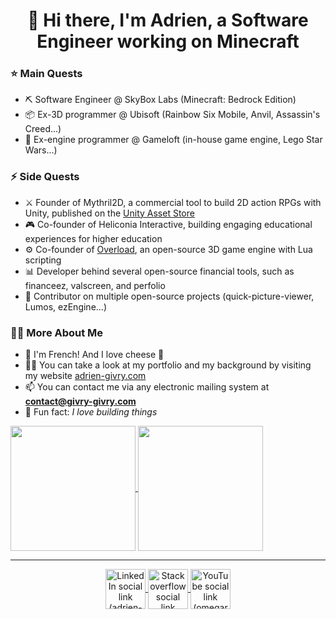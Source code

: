 <h1 align="center">👋 Hi there, I'm Adrien, a Software Engineer working on Minecraft</h1>

<h3>⭐ Main Quests</h3>

- ⛏ Software Engineer @ SkyBox Labs (Minecraft: Bedrock Edition)
- 📦 Ex-3D programmer @ Ubisoft (Rainbow Six Mobile, Anvil, Assassin's Creed...)
- 📱 Ex-engine programmer @ Gameloft (in-house game engine, Lego Star Wars...)

<h3>⚡ Side Quests</h3>

- ⚔ Founder of Mythril2D, a commercial tool to build 2D action RPGs with Unity, published on the [Unity Asset Store](https://assetstore.unity.com/packages/templates/systems/action-rpg-engine-mythril2d-249375?aid=1100l3L8uv)
- 🎮 Co-founder of Heliconia Interactive, building engaging educational experiences for higher education
- ⚙ Co-founder of [Overload](https://github.com/Overload-Technology/Overload), an open-source 3D game engine with Lua scripting
- 📊 Developer behind several open-source financial tools, such as financeez, valscreen, and perfolio
- 📖 Contributor on multiple open-source projects (quick-picture-viewer, Lumos, ezEngine...)

<h3>🙋‍♂️ More About Me</h3>

- 🥖 I'm French! And I love cheese 🧀
- 👨‍💻 You can take a look at my portfolio and my background by visiting my website [adrien-givry.com](http://adrien-givry.com)
- 📫 You can contact me via any electronic mailing system at **contact@givry-givry.com**
- 🎈 Fun fact: *I love building things*

<!-- GitHub Stats -->
<a href="https://github.com/anuraghazra/github-readme-stats">
  <img height=200 align="center" src="https://github-readme-stats.vercel.app/api?username=adriengivry&hide_border=true&theme=transparent" />
</a>
<a href="https://github.com/anuraghazra/convoychat">
  <img height=200 align="center" src="https://github-readme-stats.vercel.app/api/top-langs?username=adriengivry&layout=compact&langs_count=8&card_width=320&hide_border=true&theme=transparent" />
</a>

---

<!-- Social Icons -->
<p align="center">
  <!-- LinkedIn -->
  <a href="https://linkedin.com/in/adrien-givry/" target="_blank">
    <img align="center" src="https://raw.githubusercontent.com/gauravghongde/social-icons/9d939e1c5b7ea4a24ac39c3e4631970c0aa1b920/SVG/Color/LinkedIN.svg" alt="LinkedIn social link (adrien-givry)" height="64" width="64" />
  </a>
  <!-- StackOverflow -->
  <a href="https://stackoverflow.com/users/7511460/adrien-givry" target="_blank">
    <img align="center" src="https://raw.githubusercontent.com/gauravghongde/social-icons/9d939e1c5b7ea4a24ac39c3e4631970c0aa1b920/SVG/Color/Stackoverflow.svg" alt="Stackoverflow social link (adrien-givry)" height="64" width="64" />
  </a>
  <!-- YouTube -->
  <a href="https://www.youtube.com/user/omegarespvp" target="_blank">
    <img align="center" src="https://raw.githubusercontent.com/gauravghongde/social-icons/master/PNG/Color/Youtube.png" alt="YouTube social link (omegarespvp)" height="64" width="64" />
  </a>
</p>
